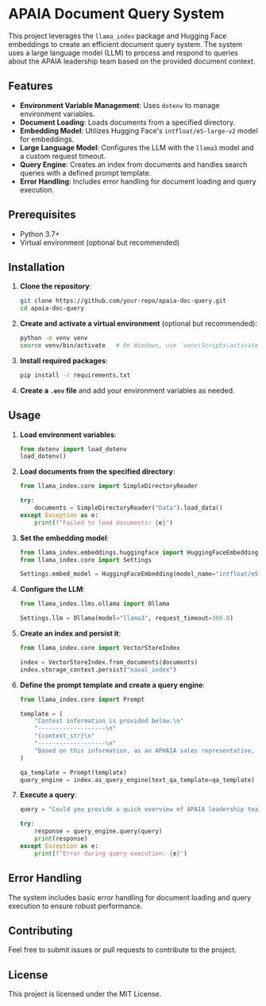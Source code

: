 # APAIA Document Query System

This project leverages the `llama_index` package and Hugging Face embeddings to create an efficient document query system. The system uses a large language model (LLM) to process and respond to queries about the APAIA leadership team based on the provided document context.

## Features

- **Environment Variable Management**: Uses `dotenv` to manage environment variables.
- **Document Loading**: Loads documents from a specified directory.
- **Embedding Model**: Utilizes Hugging Face's `intfloat/e5-large-v2` model for embeddings.
- **Large Language Model**: Configures the LLM with the `llama3` model and a custom request timeout.
- **Query Engine**: Creates an index from documents and handles search queries with a defined prompt template.
- **Error Handling**: Includes error handling for document loading and query execution.

## Prerequisites

- Python 3.7+
- Virtual environment (optional but recommended)

## Installation

1. **Clone the repository**:

    ```bash
    git clone https://github.com/your-repo/apaia-doc-query.git
    cd apaia-doc-query
    ```

2. **Create and activate a virtual environment** (optional but recommended):

    ```bash
    python -m venv venv
    source venv/bin/activate   # On Windows, use `venv\Scripts\activate`
    ```

3. **Install required packages**:

    ```bash
    pip install -r requirements.txt
    ```

4. **Create a `.env` file** and add your environment variables as needed.

## Usage

1. **Load environment variables**:

    ```python
    from dotenv import load_dotenv
    load_dotenv()
    ```

2. **Load documents from the specified directory**:

    ```python
    from llama_index.core import SimpleDirectoryReader

    try:
        documents = SimpleDirectoryReader("Data").load_data()
    except Exception as e:
        print(f"Failed to load documents: {e}")
    ```

3. **Set the embedding model**:

    ```python
    from llama_index.embeddings.huggingface import HuggingFaceEmbedding
    from llama_index.core import Settings

    Settings.embed_model = HuggingFaceEmbedding(model_name="intfloat/e5-large-v2")
    ```

4. **Configure the LLM**:

    ```python
    from llama_index.llms.ollama import Ollama

    Settings.llm = Ollama(model="llama3", request_timeout=360.0)
    ```

5. **Create an index and persist it**:

    ```python
    from llama_index.core import VectorStoreIndex

    index = VectorStoreIndex.from_documents(documents)
    index.storage_context.persist("naval_index")
    ```

6. **Define the prompt template and create a query engine**:

    ```python
    from llama_index.core import Prompt

    template = (
        "Context information is provided below.\n"
        "-------------------\n"
        "{context_str}\n"
        "-------------------\n"
        "Based on this information, as an APHAIA sales representative, please answer the following question in Japanese text only: {query_str}\n"
    )

    qa_template = Prompt(template)
    query_engine = index.as_query_engine(text_qa_template=qa_template)
    ```

7. **Execute a query**:

    ```python
    query = "Could you provide a quick overview of APAIA leadership team?"

    try:
        response = query_engine.query(query)
        print(response)
    except Exception as e:
        print(f"Error during query execution: {e}")
    ```

## Error Handling

The system includes basic error handling for document loading and query execution to ensure robust performance.

## Contributing

Feel free to submit issues or pull requests to contribute to the project.

## License

This project is licensed under the MIT License.
